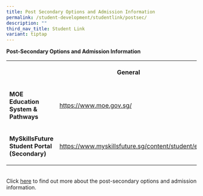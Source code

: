 ```yaml
---
title: Post Secondary Options and Admission Information
permalink: /student-development/studentlink/postsec/
description: ""
third_nav_title: Student Link
variant: tiptap
---
```

<p><strong>Post-Secondary Options and Admission Information</strong>
</p>
<table style="minWidth: 50px">
<colgroup>
<col>
<col>
</colgroup>
<tbody>
<tr>
<th rowspan="1" colspan="2">
<p><strong>General</strong>
</p>
</th>
</tr>
<tr>
<td rowspan="1" colspan="1">
<p><strong>MOE Education System &amp; Pathways</strong>
</p>
</td>
<td rowspan="1" colspan="1">
<p><a href="https://www.moe.gov.sg/" rel="noopener noreferrer nofollow" target="_blank">https://www.moe.gov.sg/</a>
</p>
</td>
</tr>
<tr>
<td rowspan="1" colspan="1">
<p><strong>MySkillsFuture Student Portal (Secondary)</strong>
</p>
</td>
<td rowspan="1" colspan="1">
<p><a href="https://www.myskillsfuture.gov.sg/content/student/en/secondary.html" rel="noopener noreferrer nofollow" target="_blank">https://www.myskillsfuture.sg/content/student/en/secondary.html</a>
</p>
</td>
</tr>
</tbody>
</table>
<p>
<br>Click <a href="https://www.bedokgreensec.edu.sg/student-development/ecg/" rel="noopener noreferrer nofollow" target="_blank">here</a> to
find out more about the post-secondary options and admission information.</p>
<p></p>